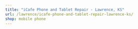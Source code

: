 ```yaml
---
title: "iCafe Phone and Tablet Repair - Lawrence, KS"
url: /lawrence/icafe-phone-and-tablet-repair-lawrence-ks/
shop: mobile phone
---
```

